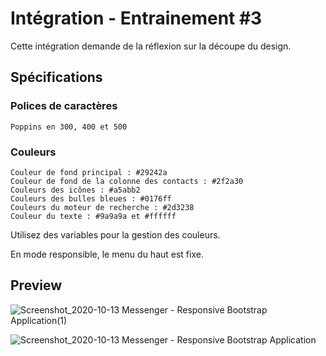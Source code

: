 # Intégration - Entrainement #3

Cette intégration demande de la réflexion sur la découpe du design.

## Spécifications

### Polices de caractères
```
Poppins en 300, 400 et 500
```

### Couleurs

```
Couleur de fond principal : #29242a
Couleur de fond de la colonne des contacts : #2f2a30
Couleurs des icônes : #a5abb2
Couleurs des bulles bleues : #0176ff
Couleurs du moteur de recherche : #2d3238
Couleur du texte : #9a9a9a et #ffffff
```

Utilisez des variables pour la gestion des couleurs.

En mode responsible, le menu du haut est fixe.

## Preview

![Screenshot_2020-10-13 Messenger - Responsive Bootstrap Application(1)](https://user-images.githubusercontent.com/56721751/128600835-ea819d19-99ea-47ab-96c7-4718442d2e92.png)  

![Screenshot_2020-10-13 Messenger - Responsive Bootstrap Application](https://user-images.githubusercontent.com/56721751/128600836-f46c14ba-3ce0-4b4f-b084-7bf8e0104329.png)

